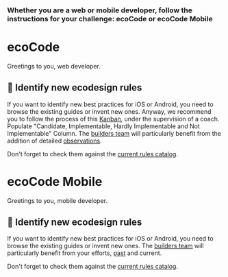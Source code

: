 ### Whether you are a web or mobile developer, follow the instructions for your challenge: ecoCode or ecoCode Mobile

# ecoCode

Greetings to you, web developer.

## 📜 Identify new ecodesign rules

If you want to identify new best practices for iOS or Android, you need to browse the existing guides or invent new ones. Anyway, we recommend you to follow the process of this [Kanban](https://github.com/orgs/green-code-initiative/projects/1), under the supervision of a coach. Populate "Candidate, Implementable, Hardly Implementable and Not Implementable" Column. The [builders team](builders.md#ecocode) will particularly benefit from the addition of detailed [observations](https://github.com/orgs/green-code-initiative/projects/4/views/2).

Don't forget to check them against the [current rules catalog](https://github.com/green-code-initiative/ecoCode/blob/main/RULES.md).

# ecoCode Mobile

Greetings to you, mobile developer.

## 📜 Identify new ecodesign rules

If you want to identify new best practices for iOS or Android, you need to browse the existing guides or invent new ones. The [builders team](builders.md#ecocode-mobile) will particularly benefit from your efforts, [past](https://github.com/green-code-initiative/ecoCode-challenge/issues?q=is%3Aopen+is%3Aissue+label%3AecoCode-mobile) and current.

Don't forget to check them against the [current rules catalog](https://github.com/cnumr/best-practices-mobile).

